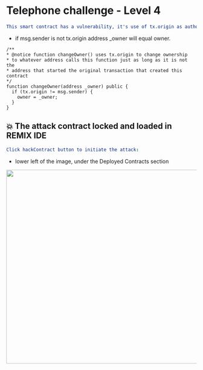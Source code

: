 # Telephone challenge - Level 4
```yml
This smart contract has a vulnerability, it's use of tx.origin as authorization is a vulnerability because:
```
- if msg.sender is not tx.origin address _owner will equal owner.

```Solidity
/** 
* @notice function changeOwner() uses tx.origin to change ownership 
* to whatever address calls this function just as long as it is not the 
* address that started the original transaction that created this contract 
*/
function changeOwner(address _owner) public {
  if (tx.origin != msg.sender) {
    owner = _owner;
  }
}
```
## 💥 The attack contract locked and loaded in REMIX IDE

```yml
Click hackContract button to initiate the attack:
```

- lower left of the image, under the Deployed Contracts section 

<p align="left" >
<img width="512" height="512" src="https://user-images.githubusercontent.com/104662990/199756044-16a699f2-5111-4dfe-a25f-fac81cd4b1ab.png">
</P>
